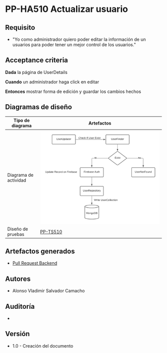 # PP-HA510 Actualizar usuario

## Requisito

- "Yo como administrador quiero poder editar la información de un usuarios para poder tener un mejor control de los usuarios."

## Acceptance criteria

**Dada** la página de UserDetails

**Cuando** un administrador haga click en editar

**Entonces** mostrar forma de edición y guardar los cambios hechos

## Diagramas de diseño

| Tipo de diagrama      | Artefactos                                                                                                            |
| --------------------- | --------------------------------------------------------------------------------------------------------------------- |
| Diagrama de actividad | ![Solution Chart](../../assets/PP-HA-510.png 'Update User')                                                               |
| Diseño de pruebas     | [PP-TS510](https://taro-depto-ti.atlassian.net/l/c/hdtsS1xR) |

## Artefactos generados

- [Pull Request Backend](https://github.com/Taro-IT/frappe/pull/58)

## Autores

- Alonso Vladimir Salvador Camacho

## Auditoría

-

## Versión

- 1.0 - Creación del documento
